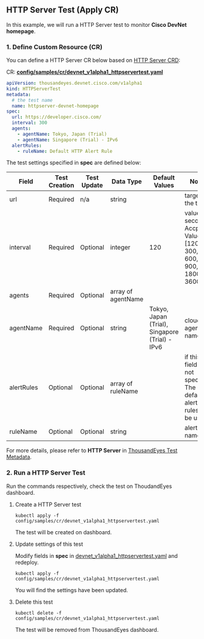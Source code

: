 ## HTTP Server Test (Apply CR)

In this example, we will run a HTTP Server test to monitor **Cisco DevNet homepage**.

### 1. Define Custom Resource (CR)
You can define a HTTP Server CR below based on [HTTP Server CRD](../config/crd/bases/thousandeyes.devnet.cisco.com_httpservertests.yaml):

CR: [**config/samples/cr/devnet_v1alpha1_httpservertest.yaml**](../config/samples/cr/devnet_v1alpha1_httpservertest.yaml)
```yaml
apiVersion: thousandeyes.devnet.cisco.com/v1alpha1
kind: HTTPServerTest
metadata:
  # the test name
  name: httpserver-devnet-homepage
spec:
  url: https://developer.cisco.com/
  interval: 300
  agents:
    - agentName: Tokyo, Japan (Trial)
    - agentName: Singapore (Trial) - IPv6
  alertRules:
    - ruleName: Default HTTP Alert Rule
```
The test settings specified in **spec** are defined below:

| Field        | Test Creation| Test Update | Data Type | Default Values| Notes |
|--------------|--------------|-------------|-----------|---------------|-------|
|url           | Required     | n/a         | string    |               | target for the test
|interval      | Required     |	Optional    | integer   | 120           | value in seconds. Accpeted Values:[120, 300, 600, 900, 1800, 3600]
|agents        | Required     | Optional    | array of agentName|       |
|agentName     | Required     | Optional    | string    |Tokyo, Japan (Trial), Singapore (Trial) - IPv6 | cloud agent name
|alertRules    | Optional     | Optional    | array of ruleName|        | if this field is not specified, The default alert rules will be used.
|ruleName      | Optional     | Optional    | string    |               | alert rule name

For more details, please refer to **HTTP Server** in [ThousandEyes Test Metadata](https://developer.thousandeyes.com/v6/tests/#/test_metadata).

### 2. Run a HTTP Server Test

Run the commands respectively, check the test on ThoudandEyes dashboard.

1. Create a HTTP Server test
    ```
    kubectl apply -f config/samples/cr/devnet_v1alpha1_httpservertest.yaml
    ```
    The test will be created on dashboard.

2. Update settings of this test

   Modify fields in **spec** in [devnet_v1alpha1_httpservertest.yaml](../config/samples/cr/devnet_v1alpha1_httpservertest.yaml#L7) and redeploy.
    ```
    kubectl apply -f config/samples/cr/devnet_v1alpha1_httpservertest.yaml
    ```
   You will find the settings have been updated.

3. Delete this test
    ```
    kubectl delete -f config/samples/cr/devnet_v1alpha1_httpservertest.yaml
    ```
   The test will be removed from ThousandEyes dashboard.






